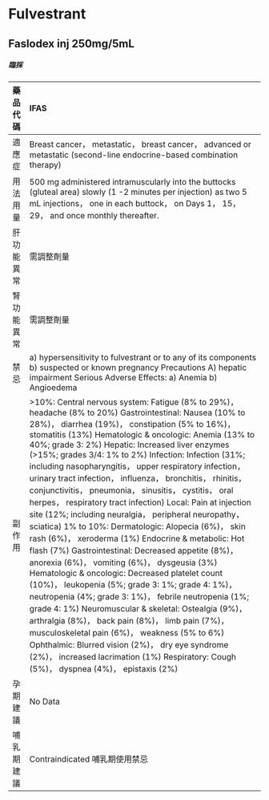 # Fulvestrant

## Faslodex inj 250mg/5mL

##### 臨採

| 藥品代碼   | IFAS                                                                                                                                                                                                                                                                                                                                                                                                                                                                                                                                                                                                                                                                                                                                                                                                                                                                                                                                                                                                                                                                                                                                                                                                                                                                                                                                  |
|:-----------|:--------------------------------------------------------------------------------------------------------------------------------------------------------------------------------------------------------------------------------------------------------------------------------------------------------------------------------------------------------------------------------------------------------------------------------------------------------------------------------------------------------------------------------------------------------------------------------------------------------------------------------------------------------------------------------------------------------------------------------------------------------------------------------------------------------------------------------------------------------------------------------------------------------------------------------------------------------------------------------------------------------------------------------------------------------------------------------------------------------------------------------------------------------------------------------------------------------------------------------------------------------------------------------------------------------------------------------------|
| 適應症     | Breast cancer， metastatic， breast cancer， advanced or metastatic (second-line endocrine-based combination therapy)                                                                                                                                                                                                                                                                                                                                                                                                                                                                                                                                                                                                                                                                                                                                                                                                                                                                                                                                                                                                                                                                                                                                                                                                                 |
| 用法用量   | 500 mg administered intramuscularly into the buttocks (gluteal area) slowly (1 -2 minutes per injection) as two 5 mL injections， one in each buttock， on Days 1， 15， 29， and once monthly thereafter.                                                                                                                                                                                                                                                                                                                                                                                                                                                                                                                                                                                                                                                                                                                                                                                                                                                                                                                                                                                                                                                                                                                            |
| 肝功能異常 | 需調整劑量                                                                                                                                                                                                                                                                                                                                                                                                                                                                                                                                                                                                                                                                                                                                                                                                                                                                                                                                                                                                                                                                                                                                                                                                                                                                                                                            |
| 腎功能異常 | 需調整劑量                                                                                                                                                                                                                                                                                                                                                                                                                                                                                                                                                                                                                                                                                                                                                                                                                                                                                                                                                                                                                                                                                                                                                                                                                                                                                                                            |
| 禁忌       | a) hypersensitivity to fulvestrant or to any of its components b) suspected or known pregnancy Precautions A) hepatic impairment Serious Adverse Effects: a) Anemia b) Angioedema                                                                                                                                                                                                                                                                                                                                                                                                                                                                                                                                                                                                                                                                                                                                                                                                                                                                                                                                                                                                                                                                                                                                                     |
| 副作用     | >10%: Central nervous system: Fatigue (8% to 29%)， headache (8% to 20%) Gastrointestinal: Nausea (10% to 28%)， diarrhea (19%)， constipation (5% to 16%)， stomatitis (13%) Hematologic & oncologic: Anemia (13% to 40%; grade 3: 2%) Hepatic: Increased liver enzymes (>15%; grades 3/4: 1% to 2%) Infection: Infection (31%; including nasopharyngitis， upper respiratory infection， urinary tract infection， influenza， bronchitis， rhinitis， conjunctivitis， pneumonia， sinusitis， cystitis， oral herpes， respiratory tract infection) Local: Pain at injection site (12%; including neuralgia， peripheral neuropathy， sciatica) 1% to 10%: Dermatologic: Alopecia (6%)， skin rash (6%)， xeroderma (1%) Endocrine & metabolic: Hot flash (7%) Gastrointestinal: Decreased appetite (8%)， anorexia (6%)， vomiting (6%)， dysgeusia (3%) Hematologic & oncologic: Decreased platelet count (10%)， leukopenia (5%; grade 3: 1%; grade 4: 1%)， neutropenia (4%; grade 3: 1%)， febrile neutropenia (1%; grade 4: 1%) Neuromuscular & skeletal: Ostealgia (9%)， arthralgia (8%)， back pain (8%)， limb pain (7%)， musculoskeletal pain (6%)， weakness (5% to 6%) Ophthalmic: Blurred vision (2%)， dry eye syndrome (2%)， increased lacrimation (1%) Respiratory: Cough (5%)， dyspnea (4%)， epistaxis (2%) |
| 孕期建議   | No Data                                                                                                                                                                                                                                                                                                                                                                                                                                                                                                                                                                                                                                                                                                                                                                                                                                                                                                                                                                                                                                                                                                                                                                                                                                                                                                                               |
| 哺乳期建議 | Contraindicated 哺乳期使用禁忌                                                                                                                                                                                                                                                                                                                                                                                                                                                                                                                                                                                                                                                                                                                                                                                                                                                                                                                                                                                                                                                                                                                                                                                                                                                                                                        |

